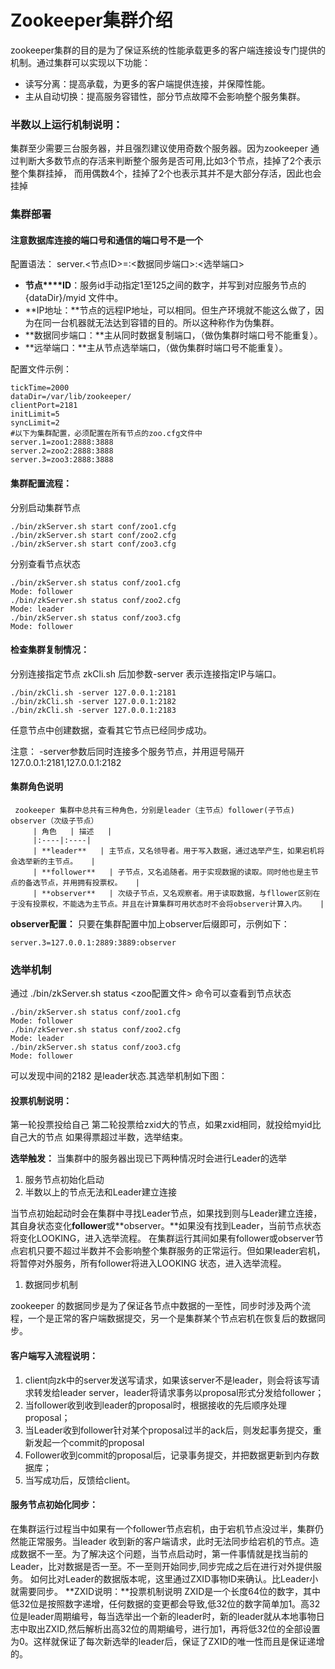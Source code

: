 # Zookeeper集群介绍

 zookeeper集群的目的是为了保证系统的性能承载更多的客户端连接设专门提供的机制。通过集群可以实现以下功能：

 * 读写分离：提高承载，为更多的客户端提供连接，并保障性能。
 * 主从自动切换：提高服务容错性，部分节点故障不会影响整个服务集群。

###  **半数以上运行机制说明：**

 集群至少需要三台服务器，并且强烈建议使用奇数个服务器。因为zookeeper 通过判断大多数节点的存活来判断整个服务是否可用,比如3个节点，挂掉了2个表示整个集群挂掉，
 而用偶数4个，挂掉了2个也表示其并不是大部分存活，因此也会挂掉

 ### 集群部署

 ####  注意数据库连接的端口号和通信的端口号不是一个

 配置语法：
 server.<节点ID>=<ip>:<数据同步端口>:<选举端口>

 * **节点****ID**：服务id手动指定1至125之间的数字，并写到对应服务节点的 {dataDir}/myid 文件中。
 * **IP地址：**节点的远程IP地址，可以相同。但生产环境就不能这么做了，因为在同一台机器就无法达到容错的目的。所以这种称作为伪集群。
 * **数据同步端口：**主从同时数据复制端口，（做伪集群时端口号不能重复）。
 * **远举端口：**主从节点选举端口，（做伪集群时端口号不能重复）。

 配置文件示例：

 ```
 tickTime=2000
 dataDir=/var/lib/zookeeper/
 clientPort=2181
 initLimit=5
 syncLimit=2
 #以下为集群配置，必须配置在所有节点的zoo.cfg文件中
 server.1=zoo1:2888:3888
 server.2=zoo2:2888:3888
 server.3=zoo3:2888:3888
 ```

#### **集群配置流程：**

 分别启动集群节点

 ```
 ./bin/zkServer.sh start conf/zoo1.cfg
 ./bin/zkServer.sh start conf/zoo2.cfg
 ./bin/zkServer.sh start conf/zoo3.cfg
 ```

 分别查看节点状态

 ```
 ./bin/zkServer.sh status conf/zoo1.cfg
 Mode: follower
 ./bin/zkServer.sh status conf/zoo2.cfg
 Mode: leader
 ./bin/zkServer.sh status conf/zoo3.cfg
 Mode: follower
 ```

####  **检查集群复制情况：**

 分别连接指定节点
 zkCli.sh 后加参数-server 表示连接指定IP与端口。

 ```
 ./bin/zkCli.sh -server 127.0.0.1:2181
 ./bin/zkCli.sh -server 127.0.0.1:2182
 ./bin/zkCli.sh -server 127.0.0.1:2183
 ```

任意节点中创建数据，查看其它节点已经同步成功。

 注意： -server参数后同时连接多个服务节点，并用逗号隔开 127.0.0.1:2181,127.0.0.1:2182

 ####  集群角色说明

     zookeeper 集群中总共有三种角色，分别是leader（主节点）follower(子节点) observer（次级子节点）
         | 角色   | 描述   | 
         |:----|:----|
         | **leader**   | 主节点，又名领导者。用于写入数据，通过选举产生，如果宕机将会选举新的主节点。   | 
         | **follower**   | 子节点，又名追随者。用于实现数据的读取。同时他也是主节点的备选节点，并用拥有投票权。   | 
         | **observer**   | 次级子节点，又名观察者。用于读取数据，与fllower区别在于没有投票权，不能选为主节点。并且在计算集群可用状态时不会将observer计算入内。   | 

 **observer配置：**
 只要在集群配置中加上observer后缀即可，示例如下：

 ```
 server.3=127.0.0.1:2889:3889:observer
 ```

 ### 选举机制

 通过 ./bin/zkServer.sh status <zoo配置文件> 命令可以查看到节点状态

 ```
 ./bin/zkServer.sh status conf/zoo1.cfg
 Mode: follower
 ./bin/zkServer.sh status conf/zoo2.cfg
 Mode: leader
 ./bin/zkServer.sh status conf/zoo3.cfg
 Mode: follower
 ```

 可以发现中间的2182 是leader状态.其选举机制如下图：

####  **投票机制说明：**

 第一轮投票投给自己
 第二轮投票给zxid大的节点，如果zxid相同，就投给myid比自己大的节点
 如果得票超过半数，选举结束。

 **选举触发：**
 当集群中的服务器出现已下两种情况时会进行Leader的选举

  1. 服务节点初始化启动
  2. 半数以上的节点无法和Leader建立连接

 当节点初始起动时会在集群中寻找Leader节点，如果找到则与Leader建立连接，其自身状态变化**follower**或**observer。**如果没有找到Leader，当前节点状态将变化LOOKING，进入选举流程。
 在集群运行其间如果有follower或observer节点宕机只要不超过半数并不会影响整个集群服务的正常运行。但如果leader宕机，将暂停对外服务，所有follower将进入LOOKING 状态，进入选举流程。

  1. 数据同步机制

 zookeeper 的数据同步是为了保证各节点中数据的一至性，同步时涉及两个流程，一个是正常的客户端数据提交，另一个是集群某个节点宕机在恢复后的数据同步。

####  客户端写入流程说明：

  1. client向zk中的server发送写请求，如果该server不是leader，则会将该写请求转发给leader server，leader将请求事务以proposal形式分发给follower；
  2. 当follower收到收到leader的proposal时，根据接收的先后顺序处理proposal；
  3. 当Leader收到follower针对某个proposal过半的ack后，则发起事务提交，重新发起一个commit的proposal
  4. Follower收到commit的proposal后，记录事务提交，并把数据更新到内存数据库；
  5. 当写成功后，反馈给client。

####  **服务节点初始化同步：**

 在集群运行过程当中如果有一个follower节点宕机，由于宕机节点没过半，集群仍然能正常服务。当leader 收到新的客户端请求，此时无法同步给宕机的节点。造成数据不一至。为了解决这个问题，当节点启动时，第一件事情就是找当前的Leader，比对数据是否一至。不一至则开始同步,同步完成之后在进行对外提供服务。
 如何比对Leader的数据版本呢，这里通过ZXID事物ID来确认。比Leader小就需要同步。
 **ZXID说明：**投票机制说明
 ZXID是一个长度64位的数字，其中低32位是按照数字递增，任何数据的变更都会导致,低32位的数字简单加1。高32位是leader周期编号，每当选举出一个新的leader时，新的leader就从本地事物日志中取出ZXID,然后解析出高32位的周期编号，进行加1，再将低32位的全部设置为0。这样就保证了每次新选举的leader后，保证了ZXID的唯一性而且是保证递增的。 